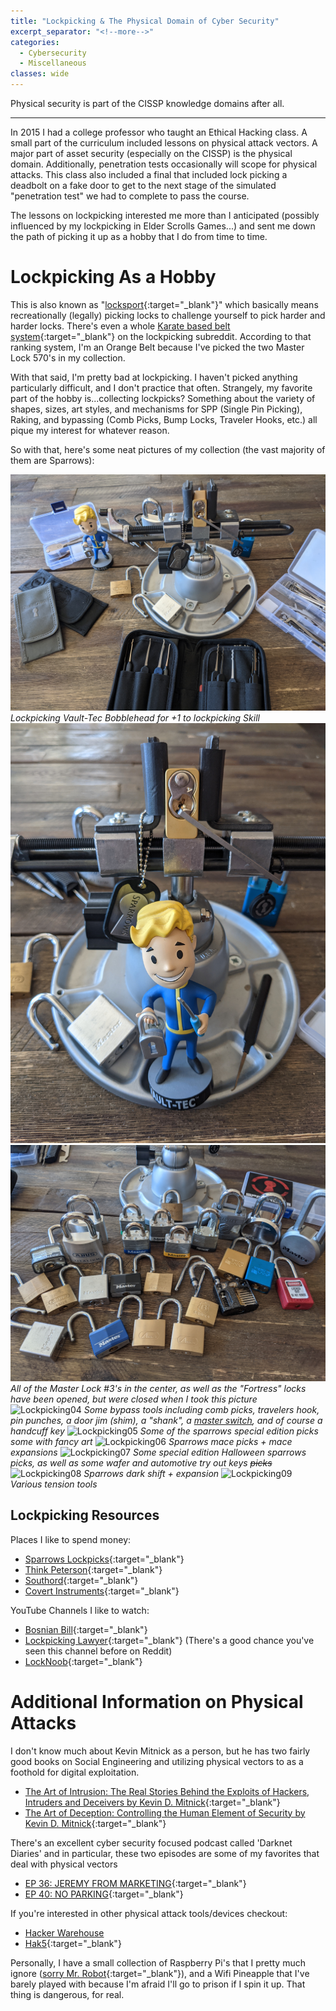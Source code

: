 ```yaml
---
title: "Lockpicking & The Physical Domain of Cyber Security"
excerpt_separator: "<!--more-->"
categories:
  - Cybersecurity
  - Miscellaneous
classes: wide
---
```


Physical security is part of the CISSP knowledge domains after all.
<!--more-->
<hr>
In 2015 I had a college professor who taught an Ethical Hacking class. A small part of the curriculum included lessons on physical attack vectors. A major part of asset security (especially on the CISSP) is the physical domain. Additionally, penetration tests occasionally will scope for physical attacks. This class also included a final that included lock picking a deadbolt on a fake door to get to the next stage of the simulated "penetration test" we had to complete to pass the course.

The lessons on lockpicking interested me more than I anticipated (possibly influenced by my lockpicking in Elder Scrolls Games...) and sent me down the path of picking it up as a hobby that I do from time to time. 

# Lockpicking As a Hobby
This is also known as "[locksport](https://en.wikipedia.org/wiki/Locksport){:target="_blank"}" which basically means recreationally (legally) picking locks to challenge yourself to pick harder and harder locks. There's even a whole [Karate based belt system](https://www.reddit.com/r/lockpicking/wiki/beltranking#wiki_rankings){:target="_blank"} on the lockpicking subreddit. According to that ranking system, I'm an Orange Belt because I've picked the two Master Lock 570's in my collection.

With that said, I'm pretty bad at lockpicking. I haven't picked anything particularly difficult, and I don't practice that often. Strangely, my favorite part of the hobby is...collecting lockpicks? Something about the variety of shapes, sizes, art styles, and mechanisms for SPP (Single Pin Picking), Raking, and bypassing (Comb Picks, Bump Locks, Traveler Hooks, etc.) all pique my interest for whatever reason.

So with that, here's some neat pictures of my collection (the vast majority of them are Sparrows):

![Lockpicking01](/assets/images/lockpicking/lock01.jpg "Lockpicking01")
*Lockpicking Vault-Tec Bobblehead for +1 to lockpicking Skill*
![Lockpicking02](/assets/images/lockpicking/lock02.jpg "Lockpicking02")
![Lockpicking03](/assets/images/lockpicking/lock03.jpg "Lockpicking03")
*All of the Master Lock #3's in the center, as well as the "Fortress" locks have been opened, but were closed when I took this picture*
![Lockpicking04](/assets/images/lockpicking/lock04.jpg "Lockpicking04")
*Some bypass tools including comb picks, travelers hook, pin punches, a door jim (shim), a "shank", a [master switch](https://youtu.be/9aFdFf32-9A), and of course a handcuff key*
![Lockpicking05](/assets/images/lockpicking/lock05.jpg "Lockpicking05")
*Some of the sparrows special edition picks some with fancy art*
![Lockpicking06](/assets/images/lockpicking/lock06.jpg "Lockpicking06")
*Sparrows mace picks + mace expansions*
![Lockpicking07](/assets/images/lockpicking/lock07.jpg "Lockpicking07")
*Some special edition Halloween sparrows picks, as well as some wafer and automotive try out keys <s>picks</s>*
![Lockpicking08](/assets/images/lockpicking/lock08.jpg "Lockpicking08")
*Sparrows dark shift + expansion*
![Lockpicking09](/assets/images/lockpicking/lock09.jpg "Lockpicking09")
*Various tension tools*

## Lockpicking Resources
Places I like to spend money:
* [Sparrows Lockpicks](https://www.sparrowslockpicks.com/){:target="_blank"}
* [Think Peterson](https://www.thinkpeterson.com/){:target="_blank"}
* [Southord](https://www.southord.com/){:target="_blank"}
* [Covert Instruments](https://covertinstruments.com/){:target="_blank"}

YouTube Channels I like to watch:
* [Bosnian Bill](https://www.youtube.com/c/bosnianbill/featured){:target="_blank"}
* [Lockpicking Lawyer](https://www.youtube.com/c/lockpickinglawyer/featured){:target="_blank"} (There's a good chance you've seen this channel before on Reddit)
* [LockNoob](https://www.youtube.com/c/LockNoob/featured){:target="_blank"}

# Additional Information on Physical Attacks
I don't know much about Kevin Mitnick as a person, but he has two fairly good books on Social Engineering and utilizing physical vectors to as a foothold for digital exploitation.

* [The Art of Intrusion: The Real Stories Behind the Exploits of Hackers, Intruders and Deceivers by Kevin D. Mitnick](https://www.amazon.com/Art-Intrusion-Exploits-Intruders-Deceivers/dp/0471782661){:target="_blank"}
* [The Art of Deception: Controlling the Human Element of Security by Kevin D. Mitnick](https://amazon.com/Art-Deception-Controlling-Element-Security/dp/076454280X){:target="_blank"}

There's an excellent cyber security focused podcast called 'Darknet Diaries' and in particular, these two episodes are some of my favorites that deal with physical vectors
* [EP 36: JEREMY FROM MARKETING](https://darknetdiaries.com/episode/36/){:target="_blank"}
* [EP 40: NO PARKING](https://darknetdiaries.com/episode/40/){:target="_blank"}

If you're interested in other physical attack tools/devices checkout:
* [Hacker Warehouse](https://hackerwarehouse.com/penetration-testing/)
* [Hak5](https://shop.hak5.org/){:target="_blank"}

Personally, I have a small collection of Raspberry Pi's that I pretty much ignore ([sorry Mr. Robot](https://youtu.be/XTN_-pRZjoU){:target="_blank"}), and a Wifi Pineapple that I've barely played with because I'm afraid I'll go to prison if I spin it up. That thing is dangerous, for real. 
